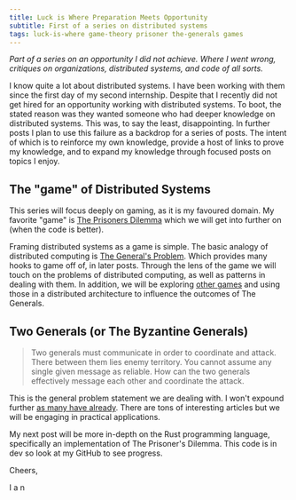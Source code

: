 ```yaml
---
title: Luck is Where Preparation Meets Opportunity
subtitle: First of a series on distributed systems
tags: luck-is-where game-theory prisoner the-generals games
---
```


*Part of a series on an opportunity I did not achieve. Where I went wrong, critiques on organizations, distributed systems, and code of all sorts.*

I know quite a lot about distributed systems. I have been working with them since the first day of my second internship. Despite that I recently did not get hired for an opportunity working with distributed systems. To boot, the stated reason was they wanted someone who had deeper knowledge on distributed systems. This was, to say the least, disappointing. In further posts I plan to use this failure as a backdrop for a series of posts. The intent of which is to reinforce my own knowledge, provide a host of links to prove my knowledge, and to expand my knowledge through focused posts on topics I enjoy. 

## The "game" of Distributed Systems

This series will focus deeply on gaming, as it is my favoured domain. My favorite "game" is [The Prisoners Dilemma](http://www.iancullinane.com/2022-05-16-Prisoner/) which we will get into further on (when the code is better).

Framing distributed systems as a game is simple. The basic analogy of distributed computing is [The General's Problem](https://en.wikipedia.org/wiki/Two_Generals%27_Problem). Which provides many hooks to game off of, in later posts. Through the lens of the game we will touch on the problems of distributed computing, as well as patterns in dealing with them. In addition, we will be exploring [other games](https://github.com/iancullinane/prisoner-rust) and using those in a distributed architecture to influence the outcomes of The Generals.

## Two Generals (or The Byzantine Generals)

> Two generals must communicate in order to coordinate and attack. There between them lies enemy territory. You cannot assume any single given message as reliable. How can the two generals effectively message each other and coordinate the attack.

This is the general problem statement we are dealing with. I won't expound further [as many have already](https://en.wikipedia.org/wiki/Two_Generals%27_Problem). There are tons of interesting articles but we will be engaging in practical applications. 

My next post will be more in-depth on the Rust programming language, specifically an implementation of The Prisoner's Dilemma. This code is in dev so look at my GitHub to see progress. 

Cheers,

I a n
